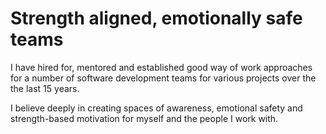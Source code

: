 # Strength aligned, emotionally safe teams

I have hired for, mentored and established good way of work approaches for a number of software development teams for various projects over the the last 15 years.

I believe deeply in creating spaces of awareness, emotional safety and strength-based motivation for myself and the people I work with.